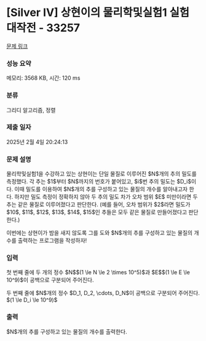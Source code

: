 # [Silver IV] 상현이의 물리학및실험1 실험 대작전 - 33257 

[문제 링크](https://www.acmicpc.net/problem/33257) 

### 성능 요약

메모리: 3568 KB, 시간: 120 ms

### 분류

그리디 알고리즘, 정렬

### 제출 일자

2025년 2월 4일 20:24:13

### 문제 설명

<p>물리학및실험1을 수강하고 있는 상현이는 단일 물질로 이루어진 $N$개의 추의 밀도를 측정했다. 각 추는 $1$부터 $N$까지의 번호가 붙어있고, $i$번 추의 밀도는 $D_i$이다. 이때 밀도를 이용하여 $N$개의 추를 구성하고 있는 물질의 개수를 알아내고자 한다. 하지만 밀도 측정이 정확하지 않아 두 추의 밀도 차가 오차 범위 $E$ 미만이라면 두 추는 같은 물질로 이루어졌다고 판단한다. (예를 들어, 오차 범위가 $2$라면 밀도가 $10$, $11$, $12$, $13$, $14$, $15$인 추들은 모두 같은 물질로 만들어졌다고 판단한다.)</p>

<p>이번에는 상현이가 밤을 새지 않도록 그를 도와 $N$개의 추를 구성하고 있는 물질의 개수를 출력하는 프로그램을 작성하자!</p>

### 입력 

 <p>첫 번째 줄에 두 개의 정수 $N$$(1 \le N \le 2 \times 10^5)$과 $E$$(1 \le E \le 10^9)$이 공백으로 구분되어 주어진다.</p>

<p>두 번째 줄에 $N$개의 정수 $D_1, D_2, \cdots, D_N$이 공백으로 구분되어 주어진다. $(1 \le D_i \le 10^9)$</p>

### 출력 

 <p>$N$개의 추를 구성하고 있는 물질의 개수를 출력한다.</p>

